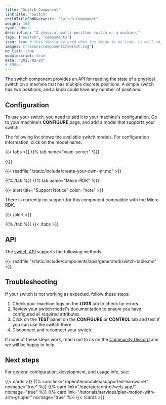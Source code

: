 ```yaml
---
title: "Switch Component"
linkTitle: "Switch"
childTitleEndOverwrite: "Switch Component"
weight: 100
type: "docs"
description: "A physical multi-position switch on a machine."
tags: ["switch", "components"]
icon: true # this should be used when the image is an icon, it will adjust the sizing and object-fit
images: ["/icons/components/switch.svg"]
no_list: true
modulescript: true
date: "2025-02-20"
# SMEs:
---
```


The switch component provides an API for reading the state of a physical switch on a machine that has multiple discrete positions.
A simple switch has two positions, and a knob could have any number of positions.

## Configuration

To use your switch, you need to add it to your machine's configuration.
Go to your machine's **CONFIGURE** page, and add a model that supports your switch.

The following list shows the available switch models.
For configuration information, click on the model name:

{{< tabs >}}
{{% tab name="viam-server" %}}

{{<resources api="rdk:component:switch" type="component" no-intro="true">}}

{{< readfile "/static/include/create-your-own-mr.md" >}}

{{% /tab %}}
{{% tab name="Micro-RDK" %}}

{{< alert title="Support Notice" color="note" >}}

There is currently no support for this component compatible with the Micro-RDK.

{{< /alert >}}

{{% /tab %}}
{{< /tabs >}}

## API

The [switch API](/dev/reference/apis/components/switch/) supports the following methods:

{{< readfile "/static/include/components/apis/generated/switch-table.md" >}}

## Troubleshooting

If your switch is not working as expected, follow these steps:

1. Check your machine logs on the **LOGS** tab to check for errors.
1. Review your switch model's documentation to ensure you have configured all required attributes.
1. Click on the **TEST** panel on the **CONFIGURE** or **CONTROL** tab and test if you can use the switch there.
1. Disconnect and reconnect your switch.

If none of these steps work, reach out to us on the [Community Discord](https://discord.gg/viam) and we will be happy to help.

## Next steps

For general configuration, development, and usage info, see:

{{< cards >}}
{{% card link="/operate/modules/supported-hardware/" noimage="true" %}}
{{% card link="/operate/control/web-app/" noimage="true" %}}
{{% card link="/tutorials/services/plan-motion-with-arm-gripper" noimage="true" %}}
{{< /cards >}}
